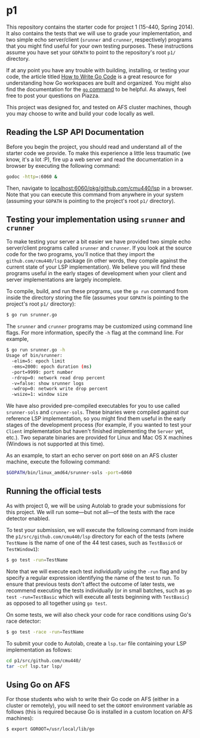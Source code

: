 p1
==

This repository contains the starter code for project 1 (15-440, Spring 2014). It also contains
the tests that we will use to grade your implementation, and two simple echo server/client
(`srunner` and `crunner`, respectively) programs that you might find useful for your own testing
purposes. These instructions assume you have set your `GOPATH` to point to the repository's
root `p1/` directory.

If at any point you have any trouble with building, installing, or testing your code, the article
titled [How to Write Go Code](http://golang.org/doc/code.html) is a great resource for understanding
how Go workspaces are built and organized. You might also find the documentation for the
[`go` command](http://golang.org/cmd/go/) to be helpful. As always, feel free to post your questions
on Piazza.

This project was designed for, and tested on AFS cluster machines, though you may choose to
write and build your code locally as well.

## Reading the LSP API Documentation

Before you begin the project, you should read and understand all of the starter code we provide.
To make this experience a little less traumatic (we know, it's a lot :P), 
fire up a web server and read the documentation in a browser by executing the following command:

```sh
godoc -http=:6060 &
```

Then, navigate to [localhost:6060/pkg/github.com/cmu440/lsp](http://localhost:6060/pkg/github.com/cmu440/lsp) in a browser.
Note that you can execute this command from anywhere in your system (assuming your `GOPATH`
is pointing to the project's root `p1/` directory).

## Testing your implementation using `srunner` and `crunner`

To make testing your server a bit easier we have provided two simple echo server/client
programs called `srunner` and `crunner`. If you look at the source code for the two programs,
you'll notice that they import the `github.com/cmu440/lsp` package (in other words, they compile
against the current state of your LSP implementation). We believe you will find these programs
useful in the early stages of development when your client and server implementations are
largely incomplete.

To compile, build, and run these programs, use the `go run` command from inside the directory
storing the file (assumes your `GOPATH` is pointing to the project's root `p1/` directory):

```bash
$ go run srunner.go
```

The `srunner` and `crunner` programs may be customized using command line flags. For more
information, specify the `-h` flag at the command line. For example,

```sh
$ go run srunner.go -h
Usage of bin/srunner:
  -elim=5: epoch limit
  -ems=2000: epoch duration (ms)
  -port=9999: port number
  -rdrop=0: network read drop percent
  -v=false: show srunner logs
  -wdrop=0: network write drop percent
  -wsize=1: window size
```

We have also provided pre-compiled executables for you to use called `srunner-sols` and `crunner-sols`. 
These binaries were compiled against our reference LSP implementation,
so you might find them useful in the early stages of the development process (for example, if you wanted to test your 
`Client` implementation but haven't finished implementing the `Server` yet, etc.). Two separate binaries
are provided for Linux and Mac OS X machines (Windows is not supported at this time). 

As an example, to start an echo server on port `6060` on an AFS cluster machine, execute the following command:

```sh
$GOPATH/bin/linux_amd64/srunner-sols -port=6060
```

## Running the official tests

As with project 0, we will be using Autolab to grade your submissions for this project. 
We will run some&mdash;but not all&mdash;of the tests with the race detector enabled.

To test your submission, we will execute the following command from inside the
`p1/src/github.com/cmu440/lsp` directory for each of the tests (where `TestName` is the
name of one of the 44 test cases, such as `TestBasic6` or `TestWindow1`):

```sh
$ go test -run=TestName
```

Note that we will execute each test _individually_ using the `-run` flag and by specify a regular expression
identifying the name of the test to run. To ensure that previous tests don't affect the outcome of later tests,
we recommend executing the tests individually (or in small batches, such as `go test -run=TestBasic` which will
execute all tests beginning with `TestBasic`) as opposed to all together using `go test`.

On some tests, we will also check your code for race conditions using Go's race detector:

```sh
$ go test -race -run=TestName
```

To submit your code to Autolab, create a `lsp.tar` file containing your LSP implementation as follows:

```sh
cd p1/src/github.com/cmu440/
tar -cvf lsp.tar lsp/
```

## Using Go on AFS

For those students who wish to write their Go code on AFS (either in a cluster or remotely), you will
need to set the `GOROOT` environment variable as follows (this is required because Go is installed
in a custom location on AFS machines):

```bash
$ export GOROOT=/usr/local/lib/go
```
